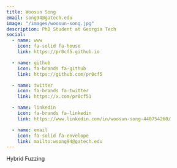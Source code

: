 ```yaml
---
title: Woosun Song 
email: song94@gatech.edu
image: "/images/woosun-song.jpg"
description: PhD Student at Georgia Tech
social:
  - name: www
    icon: fa-solid fa-house
    link: https://pr0cf5.github.io 

  - name: github
    icon: fa-brands fa-github
    link: https://github.com/pr0cf5

  - name: twitter
    icon: fa-brands fa-twitter
    link: https://x.com/pr0cf51

  - name: linkedin
    icon: fa-brands fa-linkedin
    link: https://www.linkedin.com/in/woosun-song-440754260/

  - name: email
    icon: fa-solid fa-envelope
    link: mailto:wsong94@gatech.edu
---
```


Hybrid Fuzzing

